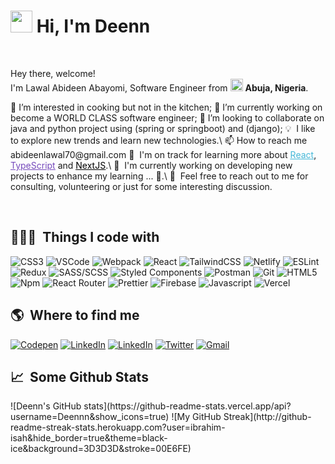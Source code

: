
<!---
Deennn/Deennn is a ✨ special ✨ repository because its `README.md` (this file) appears on your GitHub profile.
You can click the Preview link to take a look at your changes.
--->
# <img src="https://cdn.jsdelivr.net/gh/Th3Wall/assets-cdn/PersonalGithubReadme/HandGreet.gif" width="35px" />&nbsp;<b>Hi, I'm Deenn</b>

<br>

<!-- <img align="right" src="https://cdn.jsdelivr.net/gh/Th3Wall/assets-cdn/PersonalGithubReadme/Memoji.png" width="200"/> -->
<p aligh="left">
  <p>Hey there, welcome!</br>
  I'm Lawal Abideen Abayomi, Software Engineer from <img src="https://upload.wikimedia.org/wikipedia/commons/7/79/Flag_of_Nigeria.svg" width="20px"/> <b>Abuja, Nigeria</b>.</p>
  👀 I’m interested in cooking but not in the kitchen;
  🌱 I’m currently working on become a WORLD CLASS software engineer;
  💞️ I’m looking to collaborate on java and python project using (spring or springboot) and (django);
  💡 &nbsp;I like to explore new trends and learn new technologies.\
   📫 How to reach me abideenlawal70@gmail.com
  🌱 &nbsp;I'm on track for learning more about <a style="color:#45b8d8" href="https://reactjs.org/" target="_blank"><u>React</u></a>, <a style="color:#764ABC" href="https://www.typescriptlang.org/" target="_blank"><u>TypeScript</u></a> and <a style="color:#000000" href="https://nextjs.org/" target="_blank"><u>NextJS</u></a>.\
  🚧 &nbsp;I'm currently working on developing new projects to enhance my learning  ... 👀.\
  💬 &nbsp;Feel free to reach out to me for consulting, volunteering or just for some interesting discussion.
</p>
<br>

<h2>👨🏻‍💻 &nbsp;Things I code with</h2>
<p>
  <img alt="CSS3" src="https://img.shields.io/badge/-CSS3-1572B6?style=flat-square&logo=css3&logoColor=white" />
  <img alt="VSCode" src="https://img.shields.io/badge/-Visual_Studio_Code-0078D4?style=flat-square&logo=visual%20studio%20code&logoColor=white" />
  <img alt="Webpack" src="https://img.shields.io/badge/-Webpack-8DD6F9?style=flat-square&logo=webpack&logoColor=white" />
  <img alt="React" src="https://img.shields.io/badge/-React-45b8d8?style=flat-square&logo=react&logoColor=white" />
  <img alt="TailwindCSS" src="https://img.shields.io/badge/-Tailwind%20CSS-0AB6D3?style=flat-square&logo=tailwind-css&logoColor=white" />
  <img alt="Netlify" src="https://img.shields.io/badge/-Netlify-00C7B7?style=flat-square&logo=netlify&logoColor=white" />
  <img alt="ESLint" src="https://img.shields.io/badge/-ESLint-4B32C3?style=flat-square&logo=eslint&logoColor=white" />
  <img alt="Redux" src="https://img.shields.io/badge/-Redux-764ABC?style=flat-square&logo=redux&logoColor=white" />
  <img alt="SASS/SCSS" src="https://img.shields.io/badge/-SASS/SCSS-CC6699?style=flat-square&logo=sass&logoColor=white" />
  <img alt="Styled Components" src="https://img.shields.io/badge/-Styled_Components-db7092?style=flat-square&logo=styled-components&logoColor=white" />
  <img alt="Postman" src="https://img.shields.io/badge/-Postman-FF6C37?style=flat-square&logo=postman&logoColor=white" />
  <!-- <img alt="Figma" src="https://img.shields.io/badge/-Figma-F24E1E?style=flat-square&logo=figma&logoColor=white" /> -->
  <img alt="Git" src="https://img.shields.io/badge/-Git-F05032?style=flat-square&logo=git&logoColor=white" />
  <img alt="HTML5" src="https://img.shields.io/badge/-HTML5-E34F26?style=flat-square&logo=html5&logoColor=white" />
  <img alt="Npm" src="https://img.shields.io/badge/-NPM-CB3837?style=flat-square&logo=npm&logoColor=white" />
  <img alt="React Router" src="https://img.shields.io/badge/-React_Router-CA4245?style=flat-square&logo=react-router&logoColor=white" />
  <!-- <img alt="Pug" src="https://img.shields.io/badge/-Pug-A86454?style=flat-square&logo=pug&logoColor=white" /> -->
  <img alt="Prettier" src="https://img.shields.io/badge/-Prettier-F7B93E?style=flat-square&logo=prettier&logoColor=white" />
  <img alt="Firebase" src="https://img.shields.io/badge/-Firebase-ffca28?style=flat-square&logo=firebase&logoColor=white" />
  <img alt="Javascript" src="https://img.shields.io/badge/-JavaScript-F7DF1E?style=flat-square&logo=javascript&logoColor=black" />
  <!-- <img alt="Markdown" src="https://img.shields.io/badge/-Markdown-000000?style=flat-square&logo=Markdown&logoColor=white" /> -->
  <img alt="Vercel" src="https://img.shields.io/badge/-Vercel-000000?style=flat-square&logo=vercel&logoColor=white" />
  <!-- <img alt="WebStorm" src="https://img.shields.io/badge/-WebStorm-000000?style=flat-square&logo=webstorm&logoColor=white" /> -->
</p>

<h2>🌎 &nbsp;Where to find me</h2>
<p>
  <a href="https://codepen.io/Ibrahim-Isah-Abba" target="_blank"><img alt="Codepen" src="https://img.shields.io/badge/-Codepen-000000?style=for-the-badge&logo=codepen&logoColor=white" /></a>
  <a href="https://www.linkedin.com/in/isah-ibrahim/" target="_blank"><img alt="LinkedIn" src="https://img.shields.io/badge/-Linkedin-%230077B5.svg?&style=for-the-badge&logo=linkedin&logoColor=white" /></a>
  <a href="https://hashnode.com/@DevAbba" target="_blank"><img alt="LinkedIn" src="https://img.shields.io/badge/Hashnode-2962FF?style=for-the-badge&logo=hashnode&logoColor=white" /></a>
 <a href="https://twitter.com/Dev_abba" target="_blank"><img alt="Twitter" src="https://img.shields.io/badge/-Twitter-1DA1F2?style=for-the-badge&logo=Twitter&logoColor=white" /></a>
  <a href="mailto:abideenlawal70@gmail.com" target="_blank"><img alt="Gmail" src="https://img.shields.io/badge/-Gmail-EA4335?style=for-the-badge&logo=gmail&logoColor=white" /></a>
</p>

<h2>📈 &nbsp;Some Github Stats</h2>
<span align="left">
![Deenn's GitHub stats](https://github-readme-stats.vercel.app/api?username=Deennn&show_icons=true)
</span>
<span align="right">
![My GitHub Streak](http://github-readme-streak-stats.herokuapp.com?user=ibrahim-isah&hide_border=true&theme=black-ice&background=3D3D3D&stroke=00E6FE)
</span>

